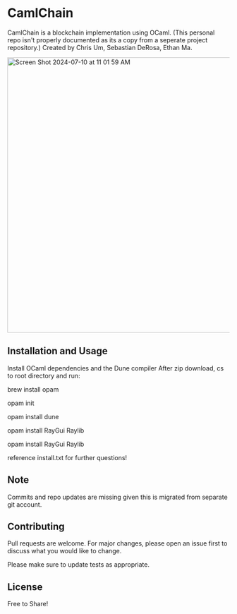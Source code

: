 # CamlChain

CamlChain is a blockchain implementation using OCaml. (This personal repo isn't properly documented as its a copy from a seperate project repository.)
Created by Chris Um, Sebastian DeRosa, Ethan Ma. 

<img width="624" alt="Screen Shot 2024-07-10 at 11 01 59 AM" src="https://github.com/ethitopia/camlchain/assets/168043871/ea59b430-764d-4564-9a6f-43ed4b4f4fd0">

## Installation and Usage

Install OCaml dependencies and the Dune compiler 
After zip download, cs to root directory and run: 

 brew install opam

 opam init 

 opam install dune

 opam install RayGui Raylib

 opam install RayGui Raylib

reference install.txt for further questions! 

## Note

Commits and repo updates are missing given this is migrated from separate git account.

## Contributing

Pull requests are welcome. For major changes, please open an issue first
to discuss what you would like to change.

Please make sure to update tests as appropriate.

## License

Free to Share! 
